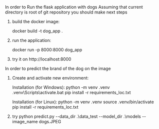 In order to Run the flask application with dogs
Assuming that current directory is root of git repository you should make next steps
1) build the docker image:

    docker build  -t dog_app .

2) run the application:

    docker run -p 8000:8000 dog_app

3) try it on http://localhost:8000

 In order to predict the brand of the dog on the image

1) Create and activate new environment:

    Installation (for Windows):
    python -m venv .venv
    .venv\Scripts\activate.bat
    pip install -r requirements_loc.txt

    Installation (for Linux):
    python -m venv .venv
    source .venv/bin/activate
    pip install -r requirements_loc.txt

2) try
    python predict.py --data_dir .\data_test --model_dir .\models --image_name dogs.JPEG


